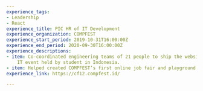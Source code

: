 ```yaml
---
experience_tags:
- Leadership
- React
experience_title: PIC HR of IT Development
experience_organization: COMPFEST
experience_start_period: 2019-10-31T16:00:00Z
experience_end_period: 2020-09-30T16:00:00Z
experience_descriptions:
- item: Co-coordinated engineering teams of 21 people to ship the website for biggest
    IT event held by student in Indonesia.
- item: Helped created COMPFEST’s first online job fair and playground website.
experience_link: https://cf12.compfest.id/

---
```

